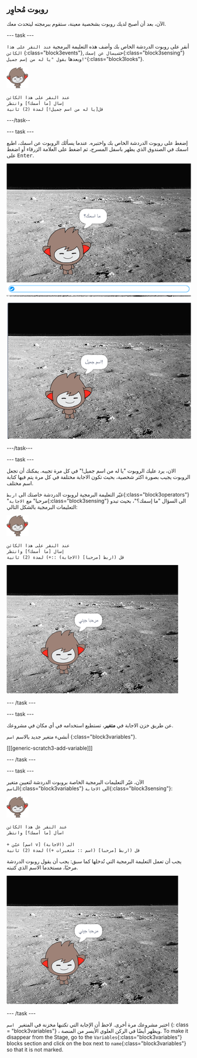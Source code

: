 ## روبوت مُحاوِر

الآن، بعد أن أصبح لديك روبوت بشخصية معينة، ستقوم ببرمجته ليتحدث معك.

\--- task \---

أنقر على روبوت الدردشة الخاص بك وأضف هذه التعليمة البرمجية `عند النقر على هذا الكائن` {:class="block3events"}, حتى`يسال عن إسمك`{:class="block3sensing"} وبعدها `بقول "يا له من إسم جميل!"`{:class="block3looks"}.

![كائن نانو](images/nano-sprite.png)

```blocks3
عند النقر على هذا الكائن
إسال [ما أسمك؟] وانتظر
قل[يا له من اسم جميل!] لمدة (2) ثانية
```

\---/task--

\--- task \---

إضغط على روبوت الدردشة الخاص بك واختبره. عندما يسألك الروبوت عن اسمك، اطبع اسمك في الصندوق الذي يطهر باسفل المسرح، ثم اضغط على العلامة الزرقاء أو اضغط على <kbd>Enter</kbd>.

![اختبار استجابة الروبوت](images/chatbot-ask-test1.png)

![اختبار استجابة الروبوت](images/chatbot-ask-test2.png)

\---/task\---

\--- task \---

الان، يرد عليك الروبوت "يا له من اسم جميل!" في كل مرة تجيبه. يمكنك أن تجعل الروبوت يجيب بصورة اكثر شخصية، بحيث تكون الاجابة مختلفة في كل مرة يتم فيها كتابة اسم مختلف.

غيّر التعليمة البرمجية لروبوت الدردشة خاصتك الى `اربط`{:class="block3operators"} "مرحبا" مع `الاجابة`{:class="block3sensing"} الى السؤال "ما إسمك؟"، بحيث تبدو التعليمات البرمجية بالشكل التالي:

![كائن نانو](images/nano-sprite.png)

```blocks3
عند النقر على هذا الكائن
إسال [ما أسمك؟] وانتظر
قل (اربط [مرحبا] (الاجابة) ::+) لمدة (2) ثانية
```

![اختبار رد شخصي](images/chatbot-answer-test.png)

\--- /task \---

\--- task \---

عن طريق خزن الاجابة في **متغير**، تستطيع استخدامه في أي مكان في مشروعك.

أنشيء متغير جديد بالاسم `اسم` {:class="block3variables"}.

[[[generic-scratch3-add-variable]]]

\--- /task \---

\--- task \---

الآن، غيّر التعليمات البرمجية الخاصة بروبوت الدردشة لتعيين متغير الـ`اسم`{:class="block3variables"} الى `الاجابة`{:class="block3sensing"}:

![كائن نانو](images/nano-sprite.png)

```blocks3
عند النقر عل هذا الكائن
اسأل [ما أسمك؟] وانتظر

+ عيّن [اسم v] الى (الاجابة)
قل (اربط [مرحبا] (اسم :: متغيرات +)) لمدة (2) ثانية
```

يجب أن تعمل التعليمة البرمجية التي تُدخلها كما سبق: يجب أن يقول روبوت الدردشة مرحبًا، مستخدما الاسم الذي كتبته.

![اختبار رد شخصي](images/chatbot-answer-test.png)

\--- /task \---

اختبر مشروعك مرة أخرى. لاحظ أن الإجابة التي تكتبها مخزنة في المتغير ` اسم` {: class = "block3variables"} ، ويظهر أيضًا في الركن العلوي الأيسر من المنصة. To make it disappear from the Stage, go to the `Variables`{:class="block3variables"} blocks section and click on the box next to `name`{:class="block3variables"} so that it is not marked.